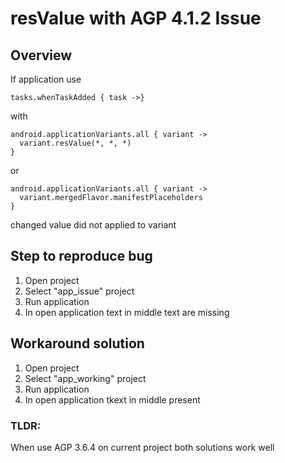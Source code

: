 # resValue with AGP 4.1.2 Issue

## Overview

If application use

```
tasks.whenTaskAdded { task ->}
```

with

```
android.applicationVariants.all { variant ->
  variant.resValue(*, *, *)
}
```

or

```
android.applicationVariants.all { variant ->
  variant.mergedFlavor.manifestPlaceholders
}
```

changed value did not applied to variant

## Step to reproduce bug

1. Open project
2. Select "app_issue" project
3. Run application
4. In open application text in middle text are missing

## Workaround solution

1. Open project
2. Select "app_working" project
3. Run application
4. In open application tkext in middle present

### TLDR:

When use AGP 3.6.4 on current project both solutions work well
